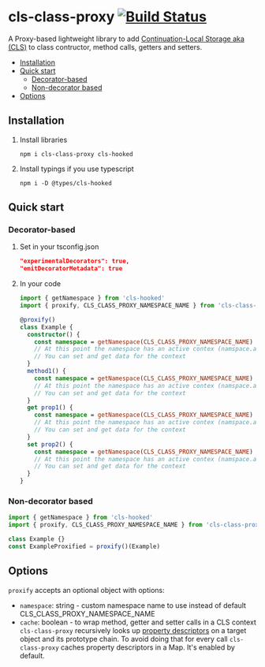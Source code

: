 # cls-class-proxy [![Build Status](https://travis-ci.org/keenondrums/cls-class-proxy.svg?branch=master)](https://travis-ci.org/keenondrums/cls-class-proxy)

A Proxy-based lightweight library to add [Continuation-Local Storage aka (CLS)](https://github.com/jeff-lewis/cls-hooked) to class contructor, method calls, getters and setters.

<!-- START doctoc generated TOC please keep comment here to allow auto update -->
<!-- DON'T EDIT THIS SECTION, INSTEAD RE-RUN doctoc TO UPDATE -->

- [Installation](#installation)
- [Quick start](#quick-start)
  - [Decorator-based](#decorator-based)
  - [Non-decorator based](#non-decorator-based)
- [Options](#options)

<!-- END doctoc generated TOC please keep comment here to allow auto update -->

## Installation

1. Install libraries

   ```
   npm i cls-class-proxy cls-hooked
   ```

2. Install typings if you use typescript

   ```
   npm i -D @types/cls-hooked
   ```

## Quick start

### Decorator-based

1. Set in your tsconfig.json

   ```json
   "experimentalDecorators": true,
   "emitDecoratorMetadata": true
   ```

1. In your code

   ```ts
   import { getNamespace } from 'cls-hooked'
   import { proxify, CLS_CLASS_PROXY_NAMESPACE_NAME } from 'cls-class-proxy'

   @proxify()
   class Example {
     constructor() {
       const namespace = getNamespace(CLS_CLASS_PROXY_NAMESPACE_NAME)
       // At this point the namespace has an active contex (namspace.active returns the context)
       // You can set and get data for the context
     }
     method1() {
       const namespace = getNamespace(CLS_CLASS_PROXY_NAMESPACE_NAME)
       // At this point the namespace has an active contex (namspace.active returns the context)
       // You can set and get data for the context
     }
     get prop1() {
       const namespace = getNamespace(CLS_CLASS_PROXY_NAMESPACE_NAME)
       // At this point the namespace has an active contex (namspace.active returns the context)
       // You can set and get data for the context
     }
     set prop2() {
       const namespace = getNamespace(CLS_CLASS_PROXY_NAMESPACE_NAME)
       // At this point the namespace has an active contex (namspace.active returns the context)
       // You can set and get data for the context
     }
   }
   ```

### Non-decorator based

```ts
import { getNamespace } from 'cls-hooked'
import { proxify, CLS_CLASS_PROXY_NAMESPACE_NAME } from 'cls-class-proxy'

class Example {}
const ExampleProxified = proxify()(Example)
```

## Options

`proxify` accepts an optional object with options:

- `namespace`: string - custom namespace name to use instead of default CLS_CLASS_PROXY_NAMESPACE_NAME
- `cache`: boolean - to wrap method, getter and setter calls in a CLS context `cls-class-proxy` recursively looks up
  [property descriptors](https://developer.mozilla.org/en-US/docs/Web/JavaScript/Reference/Global_Objects/Object/getOwnPropertyDescriptor) on a target object and its prototype chain. To avoid doing that for every call `cls-class-proxy` caches property descriptors in a Map. It's enabled by default.
